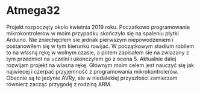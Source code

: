 # Atmega32
Projekt rozpoczęty okolo kwietnia 2019 roku.
Poczatkowo programowanie mikrokontrolerow w moim przypadku skończyło się na spaleniu płytki Arduino. Nie zniechęciłem sie jednak pierwszym niepowodzeniem i postanowiłem się w tym kierunku rowijać.
W początkowym stadium robilem to na własną rękę w wolnym czasie, a potem zapisałem sie na zwiazany z tym przedmiot na uczelni i ukonczyłem go z ocena 5.
Aktualnie dalej rozwijam projekt na wlasna rękę.
Głównym moim celem jest nauczyć się jak najwiecej i czerpać przyjemność z programowania mikrokontrolerów. 
Obecnie są to jedynie AVRy, ale w niedalekiej przyszłości zamierzam równierz zacząć przygodę z rodziną ARM.
